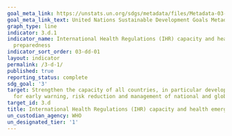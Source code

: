 ```yaml
---
goal_meta_link: https://unstats.un.org/sdgs/metadata/files/Metadata-03-0D-01.pdf
goal_meta_link_text: United Nations Sustainable Development Goals Metadata (pdf 865kB)
graph_type: line
indicator: 3.d.1
indicator_name: International Health Regulations (IHR) capacity and health emergency
  preparedness
indicator_sort_order: 03-dd-01
layout: indicator
permalink: /3-d-1/
published: true
reporting_status: complete
sdg_goal: '3'
target: Strengthen the capacity of all countries, in particular developing countries,
  for early warning, risk reduction and management of national and global health risks
target_id: 3.d
title: International Health Regulations (IHR) capacity and health emergency preparedness
un_custodian_agency: WHO
un_designated_tier: '1'
---
```

